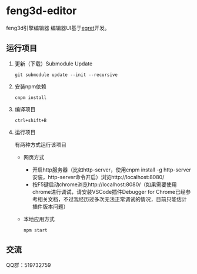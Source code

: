 # feng3d-editor
feng3d引擎编辑器
编辑器UI基于[egret](https://www.egret.com/)开发。

## 运行项目
1. 更新（下载）Submodule Update 

    `git submodule update --init --recursive`

1. 安装npm依赖

    `cnpm install`

1. 编译项目

    `ctrl+shift+B`
    
1. 运行项目

    有两种方式运行该项目
        
    * 网页方式
        
        * 开启http服务器（比如http-server，使用cnpm install -g http-server安装，http-server命令开启）浏览http://localhost:8080/
        * 按F5键启动chrome浏览http://localhost:8080/（如果需要使用chrome进行调试，请安装VSCode插件Debugger for Chrome已经参考相关文档，不过我经历过多次无法正常调试的情况，目前只能估计插件版本问题）

    * 本地应用方式

        `npm start`

## 交流
QQ群：519732759
